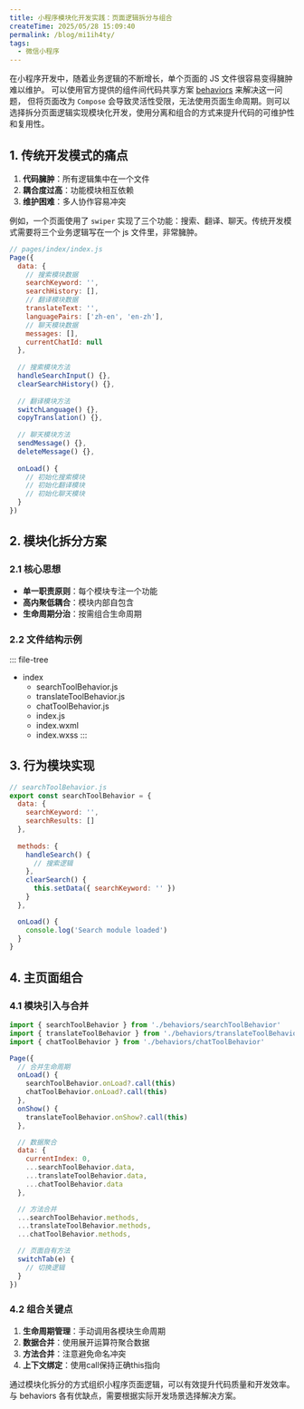 ```yaml
---
title: 小程序模块化开发实践：页面逻辑拆分与组合
createTime: 2025/05/28 15:09:40
permalink: /blog/mi1ih4ty/
tags:
  - 微信小程序
---
```



在小程序开发中，随着业务逻辑的不断增长，单个页面的 JS 文件很容易变得臃肿难以维护。
可以使用官方提供的组件间代码共享方案 [behaviors](https://developers.weixin.qq.com/miniprogram/dev/framework/custom-component/behaviors.html) 来解决这一问题，
但将页面改为 `Compose` 会导致灵活性受限，无法使用页面生命周期。则可以选择拆分页面逻辑实现模块化开发，使用分离和组合的方式来提升代码的可维护性和复用性。

<!-- more -->

## 1. 传统开发模式的痛点
1. **代码臃肿**：所有逻辑集中在一个文件
2. **耦合度过高**：功能模块相互依赖
3. **维护困难**：多人协作容易冲突

例如，一个页面使用了 `swiper` 实现了三个功能：搜索、翻译、聊天。传统开发模式需要将三个业务逻辑写在一个 js 文件里，非常臃肿。

```js
// pages/index/index.js
Page({
  data: {
    // 搜索模块数据
    searchKeyword: '',
    searchHistory: [],
    // 翻译模块数据
    translateText: '',
    languagePairs: ['zh-en', 'en-zh'],
    // 聊天模块数据
    messages: [],
    currentChatId: null
  },
  
  // 搜索模块方法
  handleSearchInput() {},
  clearSearchHistory() {},
  
  // 翻译模块方法
  switchLanguage() {},
  copyTranslation() {},
  
  // 聊天模块方法
  sendMessage() {},
  deleteMessage() {},
  
  onLoad() {
    // 初始化搜索模块
    // 初始化翻译模块
    // 初始化聊天模块
  }
})
```

## 2. 模块化拆分方案

### 2.1 核心思想
- **单一职责原则**：每个模块专注一个功能
- **高内聚低耦合**：模块内部自包含
- **生命周期分治**：按需组合生命周期

### 2.2 文件结构示例

::: file-tree 
- index
  - searchToolBehavior.js
  - translateToolBehavior.js
  - chatToolBehavior.js
  - index.js
  - index.wxml
  - index.wxss
::: 

## 3. 行为模块实现

```javascript
// searchToolBehavior.js
export const searchToolBehavior = {
  data: {
    searchKeyword: '',
    searchResults: []
  },
  
  methods: {
    handleSearch() {
      // 搜索逻辑
    },
    clearSearch() {
      this.setData({ searchKeyword: '' })
    }
  },

  onLoad() {
    console.log('Search module loaded')
  }
}
```

## 4. 主页面组合
### 4.1 模块引入与合并
```javascript
import { searchToolBehavior } from './behaviors/searchToolBehavior'
import { translateToolBehavior } from './behaviors/translateToolBehavior'
import { chatToolBehavior } from './behaviors/chatToolBehavior'

Page({
  // 合并生命周期
  onLoad() {
    searchToolBehavior.onLoad?.call(this)
    chatToolBehavior.onLoad?.call(this)
  },
  onShow() {
    translateToolBehavior.onShow?.call(this)
  },

  // 数据聚合
  data: {
    currentIndex: 0,
    ...searchToolBehavior.data,
    ...translateToolBehavior.data,
    ...chatToolBehavior.data
  },

  // 方法合并
  ...searchToolBehavior.methods,
  ...translateToolBehavior.methods,
  ...chatToolBehavior.methods,

  // 页面自有方法
  switchTab(e) {
    // 切换逻辑
  }
})
```

### 4.2 组合关键点
1. **生命周期管理**：手动调用各模块生命周期
2. **数据合并**：使用展开运算符聚合数据
3. **方法合并**：注意避免命名冲突
4. **上下文绑定**：使用call保持正确this指向

通过模块化拆分的方式组织小程序页面逻辑，可以有效提升代码质量和开发效率。与 behaviors 各有优缺点，需要根据实际开发场景选择解决方案。